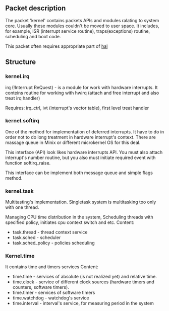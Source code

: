 ## Packet description ##
The packet 'kernel' contains packets APIs and modules ralating to system core. Usually these modules couldn't be moved to user space.
It includes, for example, ISR (interrupt service routine), traps(exceptions) routine, scheduling and boot code.

This packet often requires appropriate part of [hal](EmboxHalPacket.md)

## Structure ##
### kernel.irq ###
irq (!Interrupt ReQuest) - is a module for work with hardware interrupts.
It conteins routine for working with hwirq (attach and free interrupt and also treat irq handler)

Requires: irq\_ctrl, ivt (interrupt's vector table), first level treat handler

### kernel.softirq ###
One of the method for implementation of deferred interrupts.
It have to do in order not to do long treatment in hardware interrupt's context. There are massage queue in Minix or different microkernel OS for this deal.

This interface (API) look likes hardware interrupts API. You must also attach interrupt's number routine, but you also must initiate required event with function softirq\_raise.

This interface can be implement both message queue and simple flags method.

### kernel.task ###
Multitasting's implementation. Singletask system is multitasking too only with one thread.

Managing CPU time distribution in the system, Scheduling threads with specified policy, initiates cpu context switch and etc.
Content:
  * task.thread - thread context service
  * task.sched - scheduler
  * task.sched\_policy - policies scheduling

### Kernel.time ###
It contains time and timers services
Content:
  * time.time - services of absolute (is not realized yet) and relative time.
  * time.clock - service of different clock sources (hardware timers and counters, software timers).
  * time.timer - services of software timers
  * time.watchdog - watchdog's service
  * time.interval - interval's service, for measuring period in the system